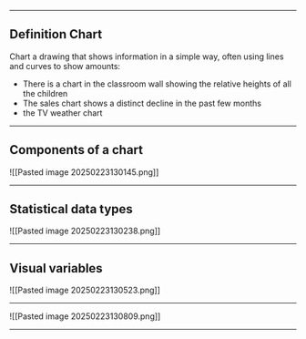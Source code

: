 
---
## Definition Chart
Chart a drawing that shows information in a simple way, often using lines and curves to show amounts:
- There is a chart in the classroom wall showing the relative heights of all the children
- The sales chart shows a distinct decline in the past few months
- the TV weather chart

---
## Components of a chart
![[Pasted image 20250223130145.png]]

---
## Statistical data types
![[Pasted image 20250223130238.png]]

---
## Visual variables
![[Pasted image 20250223130523.png]]

---
![[Pasted image 20250223130809.png]]

---

